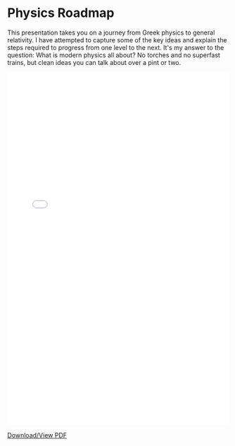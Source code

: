 # Physics Roadmap

This presentation takes you on a journey from Greek physics to general relativity. 
I have attempted to capture some of the key ideas and explain the steps required to progress from one level to the next.
It's my answer to the question: What is modern physics all about?
No torches and no superfast trains, but clean ideas you can talk about over a pint or two.


<embed src="../_static/25-physics-roadmap.pdf" type="application/pdf" width="100%" height="800px" />

[Download/View PDF](../_static/25-physics-roadmap.pdf)

